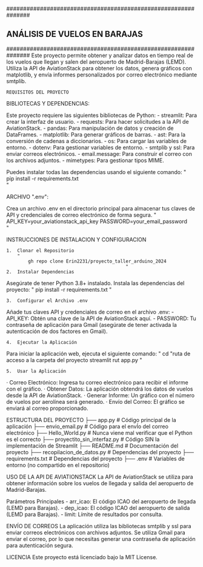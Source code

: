 ###############################################################
##              ANÁLISIS DE VUELOS EN BARAJAS                ##
###############################################################
Este proyecto permite obtener y analizar datos en tiempo real de los vuelos que llegan y salen del aeropuerto de Madrid-Barajas (LEMD). Utiliza la API de AviationStack para obtener los datos, genera gráficos con matplotlib, y envía informes personalizados por correo electrónico mediante smtplib.

    REQUISITOS DEL PROYECTO

BIBLIOTECAS Y DEPENDENCIAS:

Este proyecto requiere las siguientes bibliotecas de Python:
    - streamlit: Para crear la interfaz de usuario.
    - requests: Para hacer solicitudes a la API de AviationStack.
    - pandas: Para manipulación de datos y creación de DataFrames.
    - matplotlib: Para generar gráficos de barras.
    - ast: Para la conversión de cadenas a diccionarios.
    - os: Para cargar las variables de entorno.
    - dotenv: Para gestionar variables de entorno.
    - smtplib y ssl: Para enviar correos electrónicos.
    - email.message: Para construir el correo con los archivos adjuntos.
    - mimetypes: Para gestionar tipos MIME.

Puedes instalar todas las dependencias usando el siguiente comando:
        "   
            pip install -r requirements.txt     
                                                "

ARCHIVO ".env":

Crea un archivo .env en el directorio principal para almacenar tus claves de API y credenciales de correo electrónico de forma segura.
        "   
            API_KEY=your_aviationstack_api_key
            PASSWORD=your_email_password        
                                                "

INSTRUCCIONES DE INSTALACION Y CONFIGURACION

    1.  Clonar el Repositorio
        "
            gh repo clone Erin2231/proyecto_taller_arduino_2024
                                                "
    2.  Instalar Dependencias
Asegúrate de tener Python 3.8+ instalado. Instala las dependencias del proyecto:
        "
            pip install -r requirements.txt
                                                "

    3.  Configurar el Archivo .env
Añade tus claves API y credenciales de correo en el archivo .env:
    -   API_KEY: Obtén una clave de la API de AviationStack aquí.
    -   PASSWORD: Tu contraseña de aplicación para Gmail (asegúrate de tener activada la autenticación de dos factores en Gmail).

    4.  Ejecutar la Aplicación
Para iniciar la aplicación web, ejecuta el siguiente comando:
        " 
            cd "ruta de acceso a la carpeta del proyecto
            streamlit rut app.py
                                                "

    5.  Usar la Aplicación
· Correo Electrónico: Ingresa tu correo electrónico para recibir el informe con el gráfico.
· Obtener Datos: La aplicación obtendrá los datos de vuelos desde la API de AviationStack.
· Generar Informe: Un gráfico con el número de vuelos por aerolínea será generado.
· Envío del Correo: El gráfico se enviará al correo proporcionado.

ESTRUCTURA DEL PROYECTO
├── app.py                                      # Código principal de la aplicación
├── envio_email.py                              # Código para el envÍo del correo electrónico
├── Hello_World.py                              # Nunca viene mal verificar que el Python es el correcto
├── proyectito_sin_interfaz.py                  # Código SIN la implementación de Streamlit
├── README.md                                   # Documentación del proyecto
├── recopilacion_de_datos.py                    # Dependencias del proyecto
├── requirements.txt                            # Dependencias del proyecto
├── .env                                        # Variables de entorno (no compartido en el repositorio)

USO DE LA API DE AVIATIONSTACK
La API de AviationStack se utiliza para obtener información sobre los vuelos de llegada y salida del aeropuerto de Madrid-Barajas.

Parámetros Principales
    -   arr_icao: El código ICAO del aeropuerto de llegada (LEMD para Barajas).
    -   dep_icao: El código ICAO del aeropuerto de salida (LEMD para Barajas).
    -   limit: Límite de resultados por consulta.

ENVÍO DE CORREOS
La aplicación utiliza las bibliotecas smtplib y ssl para enviar correos electrónicos con archivos adjuntos. Se utiliza Gmail para enviar el correo, por lo que necesitas generar una contraseña de aplicación para autenticación segura.

LICENCIA
Este proyecto está licenciado bajo la MIT License.